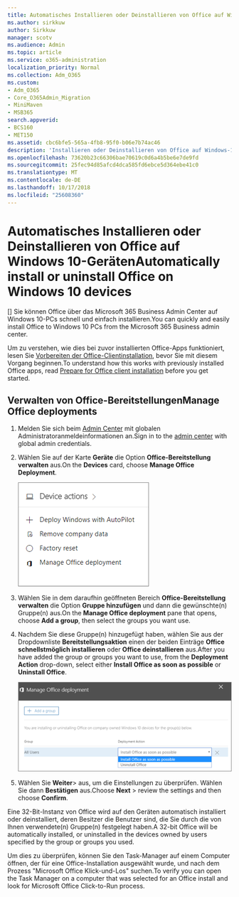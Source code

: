 ```yaml
---
title: Automatisches Installieren oder Deinstallieren von Office auf Windows 10-Geräten
ms.author: sirkkuw
author: Sirkkuw
manager: scotv
ms.audience: Admin
ms.topic: article
ms.service: o365-administration
localization_priority: Normal
ms.collection: Adm_O365
ms.custom:
- Adm_O365
- Core_O365Admin_Migration
- MiniMaven
- MSB365
search.appverid:
- BCS160
- MET150
ms.assetid: cbc6bfe5-565a-4fb8-95f0-b06e7b74ac46
description: 'Installieren oder Deinstallieren von Office auf Windows-10-Geräten im Microsoft 365 Business Admin Center. '
ms.openlocfilehash: 73620b23c66306bae70619c0d6a4b5be6e7de9fd
ms.sourcegitcommit: 25fec94d85afcd4dca585fd6ebce5d364ebe41c0
ms.translationtype: MT
ms.contentlocale: de-DE
ms.lasthandoff: 10/17/2018
ms.locfileid: "25608360"
---
```

# <a name="automatically-install-or-uninstall-office-on-windows-10-devices"></a><span data-ttu-id="b2c37-103">Automatisches Installieren oder Deinstallieren von Office auf Windows 10-Geräten</span><span class="sxs-lookup"><span data-stu-id="b2c37-103">Automatically install or uninstall Office on Windows 10 devices</span></span>

<span data-ttu-id="b2c37-104">[] Sie können Office über das Microsoft 365 Business Admin Center auf Windows 10-PCs schnell und einfach installieren.</span><span class="sxs-lookup"><span data-stu-id="b2c37-104">You can quickly and easily install Office to Windows 10 PCs from the Microsoft 365 Business admin center.</span></span>
  
<span data-ttu-id="b2c37-105">Um zu verstehen, wie dies bei zuvor installierten Office-Apps funktioniert, lesen Sie [Vorbereiten der Office-Clientinstallation](prepare-for-office-client-deployment.md), bevor Sie mit diesem Vorgang beginnen.</span><span class="sxs-lookup"><span data-stu-id="b2c37-105">To understand how this works with previously installed Office apps, read [Prepare for Office client installation](prepare-for-office-client-deployment.md) before you get started.</span></span> 
  
## <a name="manage-office-deployments"></a><span data-ttu-id="b2c37-106">Verwalten von Office-Bereitstellungen</span><span class="sxs-lookup"><span data-stu-id="b2c37-106">Manage Office deployments</span></span>

1. <span data-ttu-id="b2c37-107">Melden Sie sich beim [Admin Center](https://aka.ms/bcsportal) mit globalen Administratoranmeldeinformationen an.</span><span class="sxs-lookup"><span data-stu-id="b2c37-107">Sign in to the [admin center](https://aka.ms/bcsportal) with global admin credentials.</span></span> 
    
2. <span data-ttu-id="b2c37-108">Wählen Sie auf der Karte **Geräte** die Option **Office-Bereitstellung verwalten** aus.</span><span class="sxs-lookup"><span data-stu-id="b2c37-108">On the **Devices** card, choose **Manage Office Deployment**.</span></span>
    
    ![Screenshot of the Devices card in the admin center](media/9982e784-dbf9-4a76-a159-bb3e2e5aa23f.png)
  
3. <span data-ttu-id="b2c37-110">Wählen Sie in dem daraufhin geöffneten Bereich **Office-Bereitstellung verwalten** die Option **Gruppe hinzufügen** und dann die gewünschte(n) Gruppe(n) aus.</span><span class="sxs-lookup"><span data-stu-id="b2c37-110">On the **Manage Office deployment** pane that opens, choose **Add a group**, then select the groups you want use.</span></span>
    
4. <span data-ttu-id="b2c37-111">Nachdem Sie diese Gruppe(n) hinzugefügt haben, wählen Sie aus der Dropdownliste **Bereitstellungsaktion** einen der beiden Einträge **Office schnellstmöglich installieren** oder **Office deinstallieren** aus.</span><span class="sxs-lookup"><span data-stu-id="b2c37-111">After you have added the group or groups you want to use, from the **Deployment Action** drop-down, select either **Install Office as soon as possible** or **Uninstall Office**.</span></span>
    
    ![In the Manage Office deployment pane, choose either Install Office as soon as possible, or Uninstall Office.](media/00f24a61-1848-40c0-b037-78d726c7d757.png)
  
5. <span data-ttu-id="b2c37-113">Wählen Sie **Weiter**\> aus, um die Einstellungen zu überprüfen. Wählen Sie dann **Bestätigen** aus.</span><span class="sxs-lookup"><span data-stu-id="b2c37-113">Choose **Next** \> review the settings and then choose **Confirm**.</span></span>
    
<span data-ttu-id="b2c37-114">Eine 32-Bit-Instanz von Office wird auf den Geräten automatisch installiert oder deinstalliert, deren Besitzer die Benutzer sind, die Sie durch die von Ihnen verwendete(n) Gruppe(n) festgelegt haben.</span><span class="sxs-lookup"><span data-stu-id="b2c37-114">A 32-bit Office will be automatically installed, or uninstalled in the devices owned by users specified by the group or groups you used.</span></span>
  
<span data-ttu-id="b2c37-115">Um dies zu überprüfen, können Sie den Task-Manager auf einem Computer öffnen, der für eine Office-Installation ausgewählt wurde, und nach dem Prozess "Microsoft Office Klick-und-Los" suchen.</span><span class="sxs-lookup"><span data-stu-id="b2c37-115">To verify you can open the Task Manager on a computer that was selected for an Office install and look for Microsoft Office Click-to-Run process.</span></span>
  


